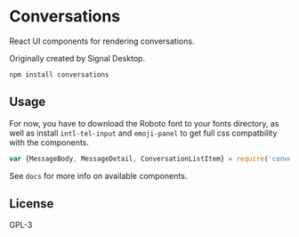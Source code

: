# Conversations 

React UI components for rendering conversations. 

Originally created by Signal Desktop. 

```
npm install conversations
```

## Usage

For now, you have to download the Roboto font to your fonts directory, as well as
install `intl-tel-input` and `emoji-panel` to get full css compatbility with
the components. 

```js
var {MessageBody, MessageDetail, ConversationListItem} = require('conversations')
```

See `docs` for more info on available components.

## License

GPL-3
